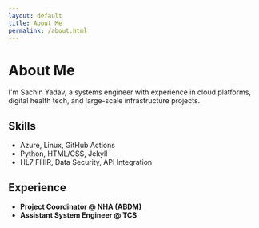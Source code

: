 ```yaml
---
layout: default
title: About Me
permalink: /about.html
---
```


# About Me

I'm Sachin Yadav, a systems engineer with experience in cloud platforms, digital health tech, and large-scale infrastructure projects.

## Skills
- Azure, Linux, GitHub Actions
- Python, HTML/CSS, Jekyll
- HL7 FHIR, Data Security, API Integration

## Experience
- **Project Coordinator @ NHA (ABDM)**
- **Assistant System Engineer @ TCS**
